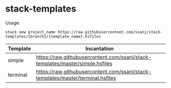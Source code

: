 # stack-templates

Usage:

```
stack new project_name https://raw.githubusercontent.com/ssanj/stack-templates/{branch}/{template_name}.hsfiles
```
| Template | Incantation |
| -------- | ----------- |
| simple   | https://raw.githubusercontent.com/ssanj/stack-templates/master/simple.hsfiles |
| terminal   | https://raw.githubusercontent.com/ssanj/stack-templates/master/terminal.hsfiles |

